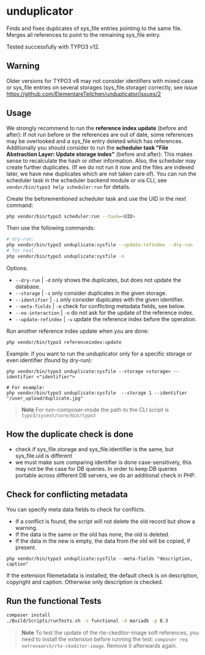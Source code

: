 # unduplicator
Finds and fixes duplicates of sys_file entries pointing to the same file. Merges all references to point to the remaining sys_file entry.

Tested successfully with TYPO3 v12.

## Warning
Older versions for TYPO3 v8 may not consider identifiers with mixed case or sys_file
entries on several storages (sys_file.storage) correctly, see issue https://github.com/ElementareTeilchen/unduplicator/issues/2

## Usage
We strongly recommend to run the **reference index update** (before and after):
If not run before or the references are out of date, some references may be overlooked and a sys_file entry deleted which has references.
Additionally you should consider to run the **scheduler task "File Abstraction Layer: Update storage index"** (before and after):
This makes sense to recalculate the hash or other information. Also, the scheduler may create further duplicates. (If we do not run it now and the files are indexed later, we have new duplicates which are not taken care of).
You can run the scheduler task in the scheduler backend module or via CLI, see ` vendor/bin/typo3 help scheduler:run` for details.

Create the beforementioned scheduler task and use the UID in the next command:
```sh
php vendor/bin/typo3 scheduler:run --task=<UID>
```
Then use the following commands:
```sh
# dry-run:
php vendor/bin/typo3 unduplicate:sysfile --update-refindex --dry-run
# for real
php vendor/bin/typo3 unduplicate:sysfile -n
```
Options:
* `--dry-run` | `-d` only shows the duplicates, but does not update the database.
* `--storage` | `-s` only consider duplicates in the given storage.
* `--identifier` | `-i` only consider duplicates with the given identifier.
* `--meta-fields` | `-m` check for conflicting metadata fields, see below.
* `--no-interaction` | `-n` do not ask for the update of the reference index.
* `--update-refindex` | `-u` update the reference index before the operation.

Run another reference index update when you are done:
```
php vendor/bin/typo3 referenceindex:update
```

Example: if you want to run the unduplicator only for a specific storage or even identifier (found by dry-run):

```
php vendor/bin/typo3 unduplicate:sysfile --storage <storage> --identifier <"identifier">

# For example:
php vendor/bin/typo3 unduplicate:sysfile  --storage 1 --identifier "/user_upload/duplicate.jpg"
```

> **Note**
> For non-composer-mode the path to the CLI script is `typo3/sysext/core/bin/typo3`
>
>

## How the duplicate check is done

* check if sys_file.storage and sys_file.identifier is the same, but sys_file.uid is different
* we must make sure comparing identifier is done case-sensitively, this may not be the case for DB queries. In order to keep DB queries portable across different DB servers, we do an additional check in PHP.


## Check for conflicting metadata
You can specify meta data fields to check for conflicts.
* If a conflict is found, the script will not delete the old record but show a warning.
* If the data is the same or the old has none, the old is deleted.
* If the data in the new is empty, the data from the old will be copied, if present.
```
php vendor/bin/typo3 unduplicate:sysfile --meta-fields "description, caption"
```
If the extension filemetadata is installed, the default check is on description, copyright and caption.
Otherwise only description is checked.

## Run the functional Tests
```sh
composer install
./Build/Scripts/runTests.sh -s functional -d mariadb -p 8.3
```
> **Note**
> To test the update of the rte-ckeditor-image soft references,
> you need to install the extension before running the test:
> `composer req netresearch/rte-ckeditor-image`. Remove it afterwards again.
